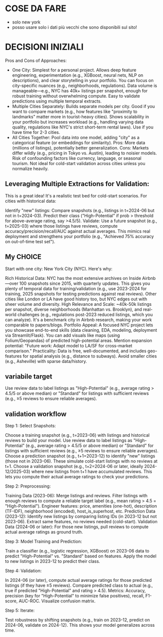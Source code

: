 # COSE DA FARE
- solo new york
- posso usare solo i dati più vecchi che sono disponibili sul sito!
# DECISIONI INIZIALI
Pros and Cons of Approaches:

- One City: Simplest for a personal project. Allows deep feature engineering, experimentation (e.g., XGBoost, neural nets, NLP on descriptions), and clear storytelling in your portfolio. You can focus on city-specific nuances (e.g., neighborhoods, regulations). Data volume is manageable—e.g., NYC has 40k+ listings per snapshot, enough for robust training without overwhelming compute. Easy to validate predictions using multiple temporal extracts.
- Multiple Cities Separately: Builds separate models per city. Good if you want to compare markets (e.g., how features like "proximity to landmarks" matter more in tourist-heavy cities). Shows scalability in your portfolio but increases workload (e.g., handling varying data quality, regulations like NYC's strict short-term rental laws). Use if you have time for 2-3 cities.
- All Cities Together: Pool data into one model, adding "city" as a categorical feature (or embeddings for similarity). Pros: More data (millions of listings), potentially better generalization. Cons: Markets differ wildly (e.g., pricing in Tokyo vs. Austin), leading to noisier models. Risk of confounding factors like currency, language, or seasonal tourism. Not ideal for cold-start validation across cities unless you normalize heavily.


## Leveraging Multiple Extractions for Validation:
This is a great idea! It's a realistic test bed for cold-start scenarios. For cities with historical data:

Identify "new" listings: Compare snapshots (e.g., listings in t=2024-06 but not in t=2024-03).
Predict their class ("High-Potential" if prob > threshold for above-average rating, say >4.5/5).
Validate: Use a future snapshot (e.g., t=2025-03) where those listings have reviews, compute accuracy/precision/recall/AUC against actual averages.
This mimics real deployment and strengthens your portfolio (e.g., "Achieved 75% accuracy on out-of-time test set").



## My CHOICE
Start with one city: New York City (NYC). Here's why:

Rich Historical Data: NYC has the most extensive archives on Inside Airbnb—over 100 snapshots since 2015, with quarterly updates. This gives you plenty of temporal data for training/validation (e.g., use 2023-2024 for training, 2025 snapshots for testing predictions against real reviews). Other cities like London or LA have good history too, but NYC edges out with sheer volume and diversity.
High Relevance and Scale: ~40k-50k listings per snapshot, diverse neighborhoods (Manhattan vs. Brooklyn), and real-world challenges (e.g., regulations post-2023 reduced listings, which you can analyze). It's a benchmark city in Airbnb research, making your work comparable to papers/blogs.
Portfolio Appeal: A focused NYC project lets you showcase end-to-end skills (data cleaning, EDA, modeling, deployment via Streamlit/Flask). You can add visuals like maps (using Folium/Geopandas) of predicted high-potential areas. Mention expansion potential: "Future work: Adapt model to LA/SF for cross-market comparison."
Practicality: Data is free, well-documented, and includes geo-features for spatial analysis (e.g., distance to subways). Avoid smaller cities (e.g., Asheville) with sparse data/history.

## variabile target
Use review data to label listings as "High-Potential" (e.g., average rating > 4.5/5 or above median) or "Standard" for listings with sufficient reviews (e.g., ≥5 reviews to ensure reliable averages).

## validation workflow


Step 1: Select Snapshots:

Choose a training snapshot (e.g., t=2023-06) with listings and historical reviews to build your model. Use review data to label listings as "High-Potential" (e.g., average rating > 4.5/5 or above median) or "Standard" for listings with sufficient reviews (e.g., ≥5 reviews to ensure reliable averages).
Choose a prediction snapshot (e.g., t+1=2023-12) to identify "new" listings (those not in 2023-06). These simulate cold-start listings with no reviews at t+1.
Choose a validation snapshot (e.g., t+2=2024-06 or later, ideally 2024-12/2025-03) where new listings from t+1 have accumulated reviews. This lets you compute their actual average ratings to check your predictions.


Step 2: Preprocessing:

Training Data (2023-06): Merge listings and reviews. Filter listings with enough reviews to compute a reliable target label (e.g., mean rating > 4.5 = "High-Potential"). Engineer features: price, amenities (one-hot), description (TF-IDF), neighborhood (encoded), host_is_superhost, etc.
Prediction Data (2023-12): Identify new listings by comparing listing IDs (in 2023-12 but not 2023-06). Extract same features, no reviews needed (cold-start).
Validation Data (2024-06 or later): For those new listings, pull reviews to compute actual average ratings as ground truth.


Step 3: Model Training and Prediction:

Train a classifier (e.g., logistic regression, XGBoost) on 2023-06 data to predict "High-Potential" vs. "Standard" based on features.
Apply the model to new listings in 2023-12 to predict their class.


Step 4: Validation:

In 2024-06 (or later), compute actual average ratings for those predicted listings (if they have ≥5 reviews). Compare predicted class to actual (e.g., true if predicted "High-Potential" and rating > 4.5).
Metrics: Accuracy, precision (key for "High-Potential" to minimize false positives), recall, F1-score, AUC-ROC. Visualize confusion matrix.


Step 5: Iterate:

Test robustness by shifting snapshots (e.g., train on 2023-12, predict on 2024-06, validate on 2024-12). This shows your model generalizes across time.

